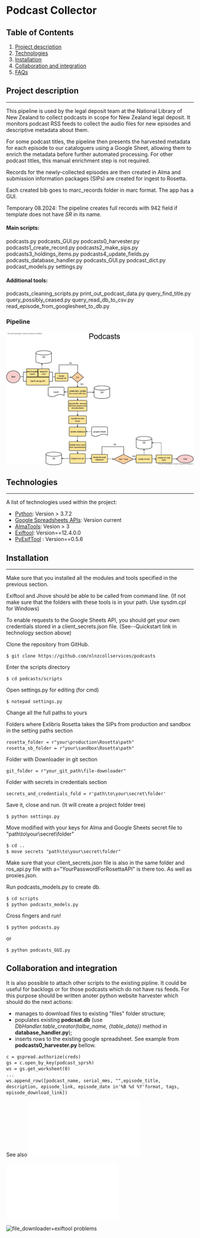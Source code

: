 # Podcast Collector
## Table of Contents
1. [Project description](#project-description)
2. [Technologies](#technologies)
3. [Installation](#installation)
4. [Collaboration and integration](#collaboration-and-integration)
5. [FAQs](#faqs)
## Project description
***
This pipeline is used by the legal deposit team at the National Library of New Zealand to collect podcasts in scope for New Zealand legal deposit.
It monitors podcast RSS feeds to collect the audio files for new episodes and descriptive metadata about them. 

For some podcast titles, the pipeline then presents the harvested metadata for each episode to our cataloguers using a Google Sheet, allowing them to enrich the metadata before further automated processing. For other podcast titles, this manual enrichment step is not required.

Records for the newly-collected episodes are then created in Alma and submission information packages (SIPs) are created for ingest to Rosetta.

Each created bib goes to marc_records folder in marc format. The app has a GUI. 

Temporary 08.2024:
The pipeline creates full records with 942 field if template does not have _SR_ in its name.

#### Main scripts:

podcasts.py
podcasts_GUI.py
podcasts0_harvester.py
podcasts1_create_record.py
podcasts2_make_sips.py
podcasts3_holdings_items.py
podcasts4_update_fields.py
podcasts_database_handler.py
podcasts_GUI.py
podcast_dict.py
podcast_models.py
settings.py

#### Additional tools:

podcasts_cleaning_scripts.py
print_out_podcast_data.py
query_find_title.py
query_possibly_ceased.py
query_read_db_to_csv.py
read_episode_from_googlesheet_to_db.py

### Pipeline
![Podcasts](/documentation/Podcasts.png)
## Technologies
***
A list of technologies used within the project:
* [Python](https://www.python.org/downloads/release/python-370/): Version > 3.7.2 
* [Google Spreadsheets APIs](https://developers.google.com/sheets/api/quickstart/python): Version current
* [AlmaTools](https://github.com/nlnzcollservices/alma-tools): Vesion > 3
* [Exiftool](https://exiftool.org/):  Version==12.4.0.0
* [PyExifTool](https://smarnach.github.io/pyexiftool/) : Version==0.5.6


## Installation
***

Make sure that you installed all the modules and tools specified in the previous section. 

Exiftool and Jhove should be able to be called from command line. (If not make sure that the folders with these tools is in your path. Use sysdm.cpl for Windows)  

To enable requests to the Google Sheets API, you should get your own credentials stored in a client_secrets.json file. (See--Quickstart link in technology section above)

Clone the repository from GitHub. 
```
$ git clone https://github.com/nlnzcollservices/podcasts
```
Enter the scripts directory
```
$ cd podcasts/scripts
```
Open settings.py for editing (for cmd)
```
$ notepad settings.py
```
Change all the full paths to yours

Folders where Exlibris Rosetta takes the SIPs from production and sandbox in the setting paths section
```
rosetta_folder = r"your\production\Rosetta\path"
rosetta_sb_folder = r"your\sandbox\Rosetta\path"
```
Folder with Downloader in git section
```
git_folder = r"your_git_path\file-downloader"
```
Folder with secrets in credentials section
```
secrets_and_credentials_fold = r'path\to\your\secret\folder'
```
Save it, close and run. (It will create a project folder tree)
```
$ python settings.py
```
Move modified with your keys for Alma and Google Sheets secret file to  "path\to\your\secret\folder"
```
$ cd ..
$ move secrets "path\to\your\secret\folder"

```
Make sure that your client_secrets.json file is also in the same folder and ros_api.py file with a="YourPasswordForRosettaAPI" is there too. As well as proxies.json.

Run podcasts_models.py to create db.

```
$ cd scripts
$ python podcasts_models.py

```
Cross fingers and run!
```
$ python podcasts.py
```
or

```
$ python podcasts_GUI.py
```

## Collaboration and integration

It is also possible to attach other scripts to the existing pipline. 
It could be useful for backlogs or for those podcasts which do not have rss feeds.
For this purpose should be written anoter python website harvester which should do the next actions:
- manages to download files to existing "files" folder structure;
- populates existing __podcsat.db__ (use  _DbHandler.table_creator(talbe_name, {table_data})_ method in __database_handler.py__);
- inserts rows to the existing google spreadsheet. See example from __podcasts0_harvester.py__ bellow.
```
c = gspread.authorize(creds)
gs = c.open_by_key(podcast_sprsh)
ws = gs.get_worksheet(0)
...
ws.append_row([podcast_name, serial_mms, "",episode_title, description, episode_link, episode_date in'%B %d %Y'format, tags, episode_download_link])
 ```
 See also 
 ![google_spreadsheet_requirements.md](/documentation/google_spreadsheet_requirements.md)


![installation_tips.md](/documentation/installation_tips.md)

![file_downloader+exiftool problems](https://github.com/nlnzcollservices/file-downloader)
 
		







